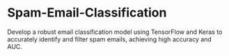 # Spam-Email-Classification
Develop a robust email classification model using TensorFlow and Keras to accurately identify and filter spam emails, achieving high accuracy and AUC.
